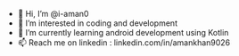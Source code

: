 - 👋 Hi, I’m @i-aman0
- 👀 I’m interested in coding and development
- 🌱 I’m currently learning android development using Kotlin
- 📫 Reach me on linkedin : linkedin.com/in/amankhan9026

<!---
i-aman0/i-aman0 is a ✨ special ✨ repository because its `README.md` (this file) appears on your GitHub profile.
You can click the Preview link to take a look at your changes.
--->
